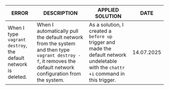 | ERROR | DESCRIPTION | APPLIED SOLUTION | DATE |
|-------|----------|--------|------|
| When I type `vagrant destroy`, the default network is deleted. | When I automatically pull the default network from the system and then type `vagrant destroy -f`, it removes the default network configuration from the system. | As a solution, I created a `before up` trigger and made the default network undeletable with the `chattr +i` command in this trigger. | 14.07.2025 |

